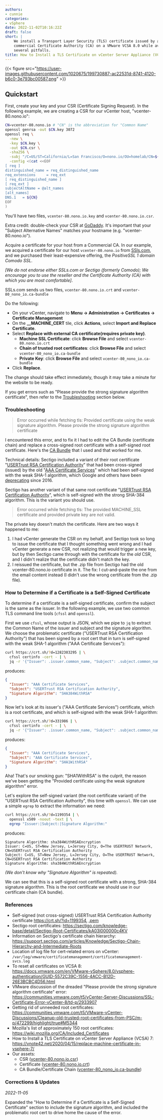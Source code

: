 ```yaml
---
authors:
- cunnie
categories:
- vSphere
date: 2022-11-02T10:16:22Z
draft: false
short: |
    We install a Transport Layer Security (TLS) certificate issued by a
    commercial Certificate Authority (CA) on a VMware VCSA 8.0 while avoiding
    several pitfalls.
title: How to Install a TLS Certificate on vCenter Server Appliance (VCSA) 8.0
---
```


{{< figure src="https://user-images.githubusercontent.com/1020675/199730887-ac22531d-8741-4120-b6c0-3e793bc00587.png" >}}

## Quickstart

First, create your key and your CSR (Certificate Signing Request). In the
following example, we are creating a CSR for our vCenter host,
"vcenter-80.nono.io":

```bash
CN=vcenter-80.nono.io # "CN" is the abbreviation for "Common Name"
openssl genrsa -out $CN.key 3072
openssl req \
  -new \
  -key $CN.key \
  -out $CN.csr \
  -sha256 \
  -subj "/C=US/ST=California/L=San Francisco/O=nono.io/OU=homelab/CN=${CN}/emailAddress=brian.cunnie@gmail.com" \
  -config <(cat <<EOF
[ req ]
distinguished_name = req_distinguished_name
req_extensions     = req_ext
[ req_distinguished_name ]
[ req_ext ]
subjectAltName = @alt_names
[alt_names]
DNS.1   = ${CN}
EOF
)
```

You'll have two files, `vcenter-80.nono.io.key` and `vcenter-80.nono.io.csr`.

Extra credit: double-check your CSR at
[GoDaddy](https://ssltools.godaddy.com/views/csrDecoder). It's important that
your "Subject Alternative Names" matches your hostname (e.g.
"vcenter-80.nono.io").

Acquire a certificate for your host from a Commercial CA. In our example, we
acquired a certificate for our host `vcenter-80.nono.io` from
[SSls.com](https://ssls.com), and we purchased their least-expensive offering,
the _PositiveSSL 1 domain Comodo SSL_.

_[We do not endorse either SSLs.com or Sectigo (formerly
Comodo); We encourage you to use the reseller and the Certificate Authority
(CA) with which you are most comfortable]_.

SSLs.com sends us two files, `vcenter-80.nono.io.crt` and
`vcenter-80_nono_io.ca-bundle`

Do the following:

- On your vCenter, navigate to **Menu → Administration → Certificates →
  Certificate Management**
- On the **__MACHINE_CERT** tile, click **Actions**, select **Import and
  Replace Certificate**.
- Select **Replace with external CA certificate(requires private key)**.
  - **Machine SSL Certificate**: click **Browse File** and select
    `vcenter-80.nono.io.crt`
  - **Chain of trusted root certificates**: click **Browse File** and select
    `vcenter-80_nono_io.ca-bundle`
  - **Private Key**: click **Browse File** and select
    `vcenter-80_nono_io.ca-bundle`
- Click **Replace**.

The change should take effect immediately, though it may take a minute for the
website to be ready.

If you get errors such as "Please provide the strong signature algorithm
certificate", then refer to the [Troubleshooting](#troubleshooting) section
below.

### Troubleshooting

> Error occurred while fetching tls: Provided certificate using the weak
> signature algorithm. Please provide the strong signature algorithm
> certificate

I encountered this error, and to fix it I had to edit the CA Bundle
(certificate chain) and replace a cross-signed root certificate with a
self-signed root certificate. Here's the [CA
Bundle](https://raw.githubusercontent.com/cunnie/docs/main/tls/vcenter-80_nono_io.ca-bundle)
that I used and that worked for me.

Technical details: Sectigo included a variant of their root certificate
"[USERTrust RSA Certification Authority](https://crt.sh/?id=1282303295)" that
had been cross-signed (issued) by the old "[AAA Certificate
Services](https://crt.sh/?id=331986)" which had been self-signed with the weak
SHA-1 algorithm, which Google and others have been
[deprecating](https://security.googleblog.com/2014/09/gradually-sunsetting-sha-1.html)
since 2016.

Sectigo has another variant of that same root certificate "[USERTrust RSA
Certification Authority](https://crt.sh/?id=1199354)", which is self-signed
with the strong SHA-384 algorithm. This is the variant you should use.

> Error occurred while fetching tls: The provided MACHINE_SSL certificate and
> provided private key are not valid.

The private key doesn't match the certificate. Here are two ways it happened to
me:

1. I had vCenter generate the CSR on my behalf, and Sectigo took so long to
   issue the certificate that I thought something went wrong and I had vCenter
   generate a new CSR, not realizing that would trigger a new key, but by then
   Sectigo came through with the certificate for the _old_ CSR, and I didn't
   realize that the certificate didn't match the key.
2. I reissued the certificate, but the .zip file from Sectigo had the old
   vcenter-80.nono.io certificate in it. The fix: I cut-and-paste the one from
   the email content instead (I didn't use the wrong certificate from the .zip
   file).

### How to Determine if a Certificate is a Self-Signed Certificate

To determine if a certificate is a self-signed certificate, confirm the subject
is the same as the issuer. In the following example, we use two common TLS
command line tools (`cfssl` and `openssl`).

First we use `cfssl`, whose output is JSON, which we pipe to `jq` to extract
the Common Name of the issuer and subject and the signature algorithm. We
choose the problematic certificate ("USERTrust RSA Certification Authority")
that has been signed by a root cert that in turn is self-signed with the weak
SHA-1 algorithm ("AAA Certificate Services"):

```bash
curl https://crt.sh/?d=1282303295 | \
  cfssl certinfo -cert - | \
  jq -r '{"Issuer": .issuer.common_name, "Subject": .subject.common_name, "Signature Algorithm": .sigalg }'
```
produces:
```json
{
  "Issuer": "AAA Certificate Services",
  "Subject": "USERTrust RSA Certification Authority",
  "Signature Algorithm": "SHA384WithRSA"
}
```

Now let's look at its issuer's ("AAA Certificate Services") certificate, which is a root
certificate, and which is self-signed with the weak SHA-1 algorithm:

```bash
curl https://crt.sh/?d=331986 | \
  cfssl certinfo -cert - | \
  jq -r '{"Issuer": .issuer.common_name, "Subject": .subject.common_name, "Signature Algorithm": .sigalg }'
```
produces:
```json
{
  "Issuer": "AAA Certificate Services",
  "Subject": "AAA Certificate Services",
  "Signature Algorithm": "SHA1WithRSA"
}
```

Aha! That's our smoking gun: "SHA1WithRSA" is the culprit, the reason we've
been getting the "Provided certificate using the weak signature algorithm"
error.

Let's explore the self-signed variant (the root certificate variant) of the
"USERTrust RSA Certification Authority", this time with `openssl`. We can use a
simple `egrep` to extract the information we need:

```bash
curl https://crt.sh/?d=1199354 | \
  openssl x509 -noout -text | \
  egrep "Issuer:|Subject:|Signature Algorithm:"
```
produces:
```
Signature Algorithm: sha384WithRSAEncryption
Issuer: C=US, ST=New Jersey, L=Jersey City, O=The USERTRUST Network, CN=USERTrust RSA Certification Authority
Subject: C=US, ST=New Jersey, L=Jersey City, O=The USERTRUST Network, CN=USERTrust RSA Certification Authority
Signature Algorithm: sha384WithRSAEncryption
```

_(We don't know why "Signature Algorithm" is repeated)._

We can see that this is a self-signed root certificate with a strong, SHA-384
signature algorithm. This is the root certificate we should use in our
certificate chain (CA bundle).

### References

- Self-signed (not cross-signed) USERTrust RSA Certification Authority
  certificate <https://crt.sh/?id=1199354>, [.pem](https://crt.sh/?d=1199354)
- Sectigo root certificates:
  <https://sectigo.com/knowledge-base/detail/Sectigo-Root-Certificates/kA03l000000c4KV>
- Information on Sectigo's certificate chain hierarchy:
  <https://support.sectigo.com/articles/Knowledge/Sectigo-Chain-Hierarchy-and-Intermediate-Roots>
- Location of log file for cert-related errors on vCenter:
  `/var/log/vmware/certificatemanagement/certificatemanagement-svcs.log`
- To reset all certificates on VCSA 8:
  <https://docs.vmware.com/en/VMware-vSphere/8.0/vsphere-authentication/GUID-5572C39C-1556-4ACC-B12D-26E3BCBC4D56.html>
- VMware discussion of the dreaded "Please provide the strong signature
  algorithm certificate" error:
  <https://communities.vmware.com/t5/vCenter-Server-Discussions/SSL-Certificate-Error-vCenter-8/td-p/2933907>
- Getting rid of unneeded root certificates:
  <https://communities.vmware.com/t5/VMware-vCenter-Discussions/Cleanup-old-trusted-root-certificates-from-PSC/m-p/472299/highlight/true#M5344>
- Mozilla's list of approximately 150 root certificates:
  <https://wiki.mozilla.org/CA/Included_Certificates>
- How to Install a TLS Certificate on vCenter Server Appliance (VCSA) 7:
  <https://vnote42.net/2020/04/15/replace-machine-certificate-in-vsphere-7/>
- Our assets:
  - CSR
    ([vcenter-80.nono.io.csr](https://raw.githubusercontent.com/cunnie/docs/main/tls/vcenter-80.nono.io.csr))
  - Certificate
    ([vcenter-80.nono.io.crt](https://raw.githubusercontent.com/cunnie/docs/main/tls/vcenter-80.nono.io.crt))
  - CA Bundle/Certificate Chain
    ([vcenter-80_nono_io.ca-bundle](https://raw.githubusercontent.com/cunnie/docs/main/tls/vcenter-80_nono_io.ca-bundle))

### Corrections & Updates

*2022-11-05*

Expanded the "How to Determine if a Certificate is a Self-Signed Certificate"
section to include the signature algorithm, and included the problematic root
cert to drive home the cause of the error.
